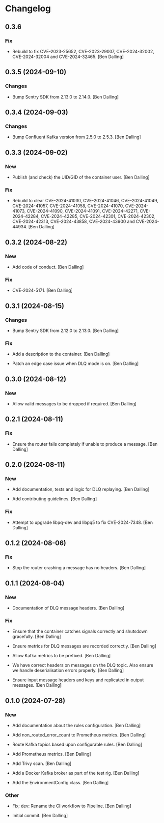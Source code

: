 # Changelog


## 0.3.6

### Fix

* Rebuild to fix CVE-2023-25652, CVE-2023-29007, CVE-2024-32002, CVE-2024-32004 and CVE-2024-32465. [Ben Dalling]


## 0.3.5 (2024-09-10)

### Changes

* Bump Sentry SDK from 2.13.0 to 2.14.0. [Ben Dalling]


## 0.3.4 (2024-09-03)

### Changes

* Bump Confluent Kafka version from 2.5.0 to 2.5.3. [Ben Dalling]


## 0.3.3 (2024-09-02)

### New

* Publish (and check) the UID/GID of the container user. [Ben Dalling]

### Fix

* Rebuild to clear CVE-2024-41030, CVE-2024-41046, CVE-2024-41049, CVE-2024-41057, CVE-2024-41058, CVE-2024-41070, CVE-2024-41073, CVE-2024-41090, CVE-2024-41091, CVE-2024-42271, CVE-2024-42284, CVE-2024-42285, CVE-2024-42301, CVE-2024-42302, CVE-2024-42313, CVE-2024-43858, CVE-2024-43900 and CVE-2024-44934. [Ben Dalling]


## 0.3.2 (2024-08-22)

### New

* Add code of conduct. [Ben Dalling]

### Fix

* CVE-2024-5171. [Ben Dalling]


## 0.3.1 (2024-08-15)

### Changes

* Bump Sentry SDK from 2.12.0 to 2.13.0. [Ben Dalling]

### Fix

* Add a description to the container. [Ben Dalling]

* Patch an edge case issue when DLQ mode is on. [Ben Dalling]


## 0.3.0 (2024-08-12)

### New

* Allow valid messages to be dropped if required. [Ben Dalling]


## 0.2.1 (2024-08-11)

### Fix

* Ensure the router fails completely if unable to produce a message. [Ben Dalling]


## 0.2.0 (2024-08-11)

### New

* Add documentation, tests and logic for DLQ replaying. [Ben Dalling]

* Add contributing guidelines. [Ben Dalling]

### Fix

* Attempt to upgrade libpq-dev and libpq5 to fix CVE-2024-7348. [Ben Dalling]


## 0.1.2 (2024-08-06)

### Fix

* Stop the router crashing a message has no headers. [Ben Dalling]


## 0.1.1 (2024-08-04)

### New

* Documentation of DLQ message headers. [Ben Dalling]

### Fix

* Ensure that the container catches signals correctly and shutsdown gracefully. [Ben Dalling]

* Ensure metrics for DLQ messages are recorded correctly. [Ben Dalling]

* Allow Kafka metrics to be prefixed. [Ben Dalling]

* We have correct headers on messages on the DLQ topic. Also ensure we handle deserialisation errors properly. [Ben Dalling]

* Ensure input message headers and keys and replicated in output messages. [Ben Dalling]


## 0.1.0 (2024-07-28)

### New

* Add documentation about the rules configuration. [Ben Dalling]

* Add non_routed_error_count to Prometheus metrics. [Ben Dalling]

* Route Kafka topics based upon configurable rules. [Ben Dalling]

* Add Prometheus metrics. [Ben Dalling]

* Add Trivy scan. [Ben Dalling]

* Add a Docker Kafka broker as part of the test rig. [Ben Dalling]

* Add the EnvironmentConfig class. [Ben Dalling]

### Other

* Fix; dev: Rename the CI workflow to Pipeline. [Ben Dalling]

* Initial commit. [Ben Dalling]


